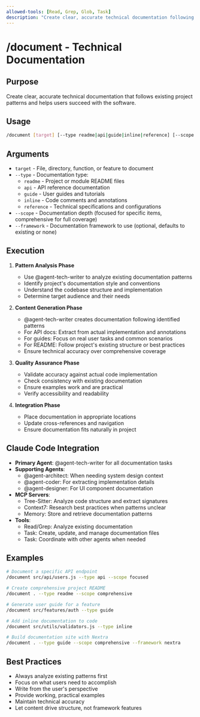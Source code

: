 ```yaml
---
allowed-tools: [Read, Grep, Glob, Task]
description: "Create clear, accurate technical documentation following project patterns"
---
```


# /document - Technical Documentation

## Purpose

Create clear, accurate technical documentation that follows existing project patterns and helps users succeed with the software.

## Usage

```bash
/document [target] [--type readme|api|guide|inline|reference] [--scope focused|comprehensive] [--framework nextra|docusaurus|vitepress|none]
```

## Arguments

- `target` - File, directory, function, or feature to document
- `--type` - Documentation type:
  - `readme` - Project or module README files
  - `api` - API reference documentation
  - `guide` - User guides and tutorials
  - `inline` - Code comments and annotations
  - `reference` - Technical specifications and configurations
- `--scope` - Documentation depth (focused for specific items, comprehensive for full coverage)
- `--framework` - Documentation framework to use (optional, defaults to existing or none)

## Execution

1. **Pattern Analysis Phase**
   - Use @agent-tech-writer to analyze existing documentation patterns
   - Identify project's documentation style and conventions
   - Understand the codebase structure and implementation
   - Determine target audience and their needs

2. **Content Generation Phase**
   - @agent-tech-writer creates documentation following identified patterns
   - For API docs: Extract from actual implementation and annotations
   - For guides: Focus on real user tasks and common scenarios
   - For README: Follow project's existing structure or best practices
   - Ensure technical accuracy over comprehensive coverage

3. **Quality Assurance Phase**
   - Validate accuracy against actual code implementation
   - Check consistency with existing documentation
   - Ensure examples work and are practical
   - Verify accessibility and readability

4. **Integration Phase**
   - Place documentation in appropriate locations
   - Update cross-references and navigation
   - Ensure documentation fits naturally in project

## Claude Code Integration

- **Primary Agent**: @agent-tech-writer for all documentation tasks
- **Supporting Agents**:
  - @agent-architect: When needing system design context
  - @agent-coder: For extracting implementation details
  - @agent-designer: For UI component documentation
- **MCP Servers**:
  - Tree-Sitter: Analyze code structure and extract signatures
  - Context7: Research best practices when patterns unclear
  - Memory: Store and retrieve documentation patterns
- **Tools**:
  - Read/Grep: Analyze existing documentation
  - Task: Create, update, and manage documentation files
  - Task: Coordinate with other agents when needed

## Examples

```bash
# Document a specific API endpoint
/document src/api/users.js --type api --scope focused

# Create comprehensive project README
/document . --type readme --scope comprehensive

# Generate user guide for a feature
/document src/features/auth --type guide

# Add inline documentation to code
/document src/utils/validators.js --type inline

# Build documentation site with Nextra
/document . --type guide --scope comprehensive --framework nextra
```

## Best Practices

- Always analyze existing patterns first
- Focus on what users need to accomplish
- Write from the user's perspective
- Provide working, practical examples
- Maintain technical accuracy
- Let content drive structure, not framework features
